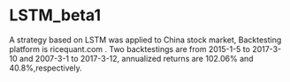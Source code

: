 # LSTM_beta1
A strategy based on LSTM was applied to China stock market, Backtesting platform is ricequant.com . Two backtestings are from 2015-1-5 to 2017-3-10 and 2007-3-1 to 2017-3-12, annualized returns are 102.06% and 40.8%,respectively.
